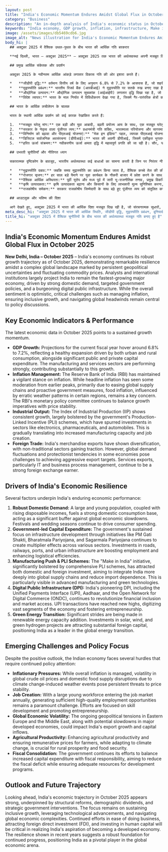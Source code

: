 ```yaml
---
layout: post
title: "India's Economic Momentum Endures Amidst Global Flux in October 2025"
category: "Business"
description: "An in-depth analysis of India's economic status in October 2025, covering GDP growth, inflation management, infrastructure projects, and challenges."
keywords: "India economy, GDP growth, inflation, infrastructure, Make in India, Digital India, employment, economic challenges, भारत अर्थव्यवस्था, जीडीपी वृद्धि, मुद्रास्फीति, बुनियादी ढांचा, मेक इन इंडिया, डिजिटल भारत, रोजगार, आर्थिक चुनौतियां"
image: /assets/images/db5469cdb6.jpg
image_alt: "News illustration for India's Economic Momentum Endures Amidst Global Flux in October 2025"
body_hi: |
  ## अक्टूबर 2025 में वैश्विक उथल-पुथल के बीच भारत की आर्थिक गति बरकरार

  **नई दिल्ली, भारत – अक्टूबर 2025** – अक्टूबर 2025 तक भारत की अर्थव्यवस्था अपनी मजबूत विकास यात्रा जारी रखे हुए है, जो लगातार भू-राजनीतिक अनिश्चितताओं और कच्चे माल की कीमतों में उतार-चढ़ाव से चिह्नित जटिल वैश्विक परिदृश्य के बीच उल्लेखनीय लचीलापन प्रदर्शित कर रही है। विश्लेषक और अंतर्राष्ट्रीय संस्थान बड़े पैमाने पर भारत को सबसे तेजी से बढ़ती प्रमुख अर्थव्यवस्था बने रहने का अनुमान लगा रहे हैं, जो मजबूत घरेलू मांग, लक्षित सरकारी नीतियों और एक उभरते डिजिटल सार्वजनिक बुनियादी ढांचे से प्रेरित है। जबकि समग्र भावना आशावादी है, मुद्रास्फीति का प्रबंधन, समावेशी विकास सुनिश्चित करना और वैश्विक चुनौतियों से निपटना जैसे महत्वपूर्ण मुद्दे नीतिगत चर्चाओं के केंद्र में बने हुए हैं।

  ## प्रमुख आर्थिक संकेतक और प्रदर्शन

  अक्टूबर 2025 के नवीनतम आर्थिक आंकड़े लगातार विकास गति की ओर इशारा करते हैं।

  *   **जीडीपी वृद्धि:** वर्तमान वित्तीय वर्ष के लिए अनुमान 6.8% से 7.2% के आसपास हैं, जो शहरी और ग्रामीण दोनों खपत के साथ-साथ महत्वपूर्ण सार्वजनिक और निजी पूंजीगत व्यय द्वारा संचालित एक स्वस्थ विस्तार को दर्शाता है। विनिर्माण और सेवा क्षेत्र मजबूती से प्रदर्शन कर रहे हैं, इस विकास में पर्याप्त योगदान दे रहे हैं।
  *   **मुद्रास्फीति प्रबंधन:** भारतीय रिजर्व बैंक (आरबीआई) ने मुद्रास्फीति पर सतर्क रुख बनाए रखा है। जबकि वैश्विक आपूर्ति श्रृंखलाओं में ढील और सक्रिय सरकारी उपायों के कारण शुरुआती उच्चतम स्तर से हेडलाइन मुद्रास्फीति में कुछ कमी देखी गई है, कुछ क्षेत्रों में अनियमित मौसम के पैटर्न से प्रभावित खाद्य मुद्रास्फीति एक प्रमुख चिंता बनी हुई है। आरबीआई की मौद्रिक नीति समिति मूल्य स्थिरता के साथ विकास अनिवार्यताओं को संतुलित करना जारी रखे हुए है।
  *   **औद्योगिक उत्पादन:** औद्योगिक उत्पादन सूचकांक (आईआईपी) लगातार वृद्धि दिखा रहा है, जो काफी हद तक सरकार की उत्पादन-लिंक्ड प्रोत्साहन (पीएलआई) योजनाओं से मजबूत हुआ है, जिसने इलेक्ट्रॉनिक्स, फार्मास्यूटिकल्स और ऑटोमोबाइल जैसे क्षेत्रों में निवेश को बढ़ावा दिया है। यह धीरे-धीरे विनिर्माण क्षमता और रोजगार सृजन में वृद्धि में बदल रहा है।
  *   **विदेश व्यापार:** भारत के माल निर्यात में विविधीकरण देखा गया है, जिसमें गैर-पारंपरिक क्षेत्रों को बढ़ावा मिल रहा है। हालांकि, कुछ अर्थव्यवस्थाओं में वैश्विक मांग में उतार-चढ़ाव और संरक्षणवादी प्रवृत्तियां आक्रामक निर्यात लक्ष्यों को प्राप्त करने में चुनौतियां पेश करती हैं। सेवा निर्यात, विशेष रूप से आईटी और व्यवसाय प्रक्रिया प्रबंधन, एक मजबूत विदेशी मुद्रा अर्जक बने हुए हैं।

  ## भारत के आर्थिक लचीलेपन के चालक

  भारत के स्थायी आर्थिक प्रदर्शन को कई कारक रेखांकित करते हैं:

  1.  **मजबूत घरेलू मांग:** एक बड़ी और युवा आबादी, बढ़ती प्रयोज्य आय के साथ, एक मजबूत घरेलू खपत आधार को बढ़ावा देती है, जो वैश्विक आर्थिक मंदी के खिलाफ एक महत्वपूर्ण बफर के रूप में कार्य करती है। त्योहार और शादी के मौसम उपभोक्ता खर्च को बढ़ावा देना जारी रखते हैं।
  2.  **सरकार के नेतृत्व वाला पूंजीगत व्यय:** प्रधानमंत्री गति शक्ति, भारतमाला परियोजना और सागरमाला परियोजना जैसी पहलों के माध्यम से बुनियादी ढांचे के विकास पर सरकार का निरंतर ध्यान विभिन्न क्षेत्रों में गुणक प्रभाव पैदा करना जारी रखता है। सड़कों, रेलवे, बंदरगाहों और शहरी बुनियादी ढांचे में निवेश रोजगार को बढ़ावा दे रहा है और रसद दक्षता बढ़ा रहा है।
  3.  **विनिर्माण को बढ़ावा और पीएलआई योजनाएं:** "मेक इन इंडिया" पहल, व्यापक पीएलआई योजनाओं द्वारा महत्वपूर्ण रूप से समर्थित, ने घरेलू और विदेशी दोनों निवेशों को आकर्षित किया है, जिसका उद्देश्य भारत को वैश्विक आपूर्ति श्रृंखलाओं में अधिक गहराई से एकीकृत करना और आयात निर्भरता को कम करना है। यह उन्नत विनिर्माण और हरित प्रौद्योगिकियों में विशेष रूप से दिखाई देता है।
  4.  **डिजिटल सार्वजनिक अवसंरचना (डीपीआई):** भारत की अग्रणी डीपीआई, जिसमें एकीकृत भुगतान इंटरफ़ेस (यूपीआई), आधार, और डिजिटल वाणिज्य के लिए ओपन नेटवर्क (ओएनडीसी) शामिल हैं, वित्तीय समावेशन और बाजार पहुंच में क्रांति लाना जारी रखते हैं। यूपीआई लेनदेन नए उच्च स्तर पर पहुंच गया है, अर्थव्यवस्था के विशाल खंडों को डिजिटल बना रहा है और उद्यमिता को बढ़ावा दे रहा है।
  5.  **हरित ऊर्जा संक्रमण:** नवीकरणीय ऊर्जा क्षमता वृद्धि में महत्वपूर्ण प्रगति की जा रही है। सौर, पवन और हरित हाइड्रोजन परियोजनाओं में निवेश पर्याप्त विदेशी पूंजी आकर्षित कर रहा है, जो भारत को वैश्विक ऊर्जा संक्रमण में एक नेता के रूप में स्थापित कर रहा है।

  ## उभरती चुनौतियाँ और नीतिगत ध्यान

  सकारात्मक दृष्टिकोण के बावजूद, भारतीय अर्थव्यवस्था कई बाधाओं का सामना करती है जिन पर निरंतर नीतिगत ध्यान देने की आवश्यकता है:

  *   **मुद्रास्फीति दबाव:** जबकि समग्र मुद्रास्फीति का प्रबंधन किया जाता है, वैश्विक कच्चे तेल की कीमतों में अस्थिरता और जलवायु परिवर्तन-प्रेरित मौसम की घटनाओं के कारण घरेलू खाद्य आपूर्ति में व्यवधान मूल्य स्थिरता के लिए लगातार खतरा पैदा करते हैं।
  *   **रोजगार सृजन:** हर साल बड़े पैमाने पर युवा कार्यबल के नौकरी बाजार में प्रवेश करने के साथ, पर्याप्त उच्च-गुणवत्ता वाले रोजगार के अवसर पैदा करना एक सर्वोपरि चुनौती बनी हुई है। कौशल विकास और उद्यमिता को बढ़ावा देने पर ध्यान केंद्रित किया गया है।
  *   **वैश्विक आर्थिक अस्थिरता:** पूर्वी यूरोप और मध्य पूर्व में जारी भू-राजनीतिक तनाव, प्रमुख विकसित अर्थव्यवस्थाओं में संभावित मंदी के साथ, भारत के निर्यात वृद्धि और पूंजी प्रवाह को प्रभावित कर सकते हैं।
  *   **कृषि उत्पादकता:** कृषि उत्पादकता बढ़ाना और किसानों के लिए लाभकारी मूल्य सुनिश्चित करना, जलवायु परिवर्तन के अनुकूल होते हुए, ग्रामीण समृद्धि और खाद्य सुरक्षा के लिए महत्वपूर्ण है।
  *   **राजकोषीय समेकन:** सरकार राजकोषीय जिम्मेदारी के साथ बढ़े हुए पूंजीगत व्यय को संतुलित करने के अपने प्रयासों को जारी रखे हुए है, जिसका उद्देश्य विकास कार्यक्रमों के लिए पर्याप्त संसाधनों को सुनिश्चित करते हुए राजकोषीय घाटे को कम करना है।

  ## आउटलुक और भविष्य की दिशा

  आगे देखते हुए, अक्टूबर 2025 में भारत की आर्थिक दिशा मजबूत दिख रही है, जो संरचनात्मक सुधारों, जनसांख्यिकीय लाभांश और रणनीतिक सरकारी हस्तक्षेपों पर आधारित है। समावेशी विकास को बनाए रखने, तकनीकी प्रगति का लाभ उठाने और वैश्विक आर्थिक जटिलताओं को नेविगेट करने पर ध्यान केंद्रित है। व्यापार करने में आसानी, प्रत्यक्ष विदेशी निवेश (एफडीआई) को आकर्षित करने और मानव पूंजी में निवेश करने के निरंतर प्रयास भारत की एक विकसित अर्थव्यवस्था बनने की आकांक्षा को साकार करने में महत्वपूर्ण होंगे। हाल के वर्षों में दिखाया गया लचीलापन निरंतर प्रगति के लिए एक मजबूत नींव का सुझाव देता है, जो भारत को वैश्विक आर्थिक क्षेत्र में एक महत्वपूर्ण खिलाड़ी के रूप में स्थापित करता है।
meta_desc_hi: "अक्टूबर 2025 में भारत की आर्थिक स्थिति, जीडीपी वृद्धि, मुद्रास्फीति प्रबंधन, बुनियादी ढांचा परियोजनाओं और चुनौतियों का विश्लेषण। एक संतुलित दृष्टिकोण।"
title_hi: "अक्टूबर 2025 में वैश्विक चुनौतियों के बीच भारत की अर्थव्यवस्था मजबूत गति बनाए हुए है"
---
```

## India's Economic Momentum Endures Amidst Global Flux in October 2025

**New Delhi, India – October 2025** – India's economy continues its robust growth trajectory as of October 2025, demonstrating remarkable resilience amidst a complex global landscape marked by persistent geopolitical uncertainties and fluctuating commodity prices. Analysts and international institutions largely project India to remain the fastest-growing major economy, driven by strong domestic demand, targeted government policies, and a burgeoning digital public infrastructure. While the overall sentiment is optimistic, critical challenges such as managing inflation, ensuring inclusive growth, and navigating global headwinds remain central to policy discussions.

## Key Economic Indicators & Performance

The latest economic data in October 2025 points to a sustained growth momentum.

*   **GDP Growth:** Projections for the current fiscal year hover around 6.8% to 7.2%, reflecting a healthy expansion driven by both urban and rural consumption, alongside significant public and private capital expenditure. The manufacturing and services sectors are performing strongly, contributing substantially to this growth.
*   **Inflation Management:** The Reserve Bank of India (RBI) has maintained a vigilant stance on inflation. While headline inflation has seen some moderation from earlier peaks, primarily due to easing global supply chains and proactive government measures, food inflation, influenced by erratic weather patterns in certain regions, remains a key concern. The RBI's monetary policy committee continues to balance growth imperatives with price stability.
*   **Industrial Output:** The Index of Industrial Production (IIP) shows consistent growth, largely bolstered by the government's Production-Linked Incentive (PLI) schemes, which have spurred investments in sectors like electronics, pharmaceuticals, and automobiles. This is gradually translating into increased manufacturing capacity and job creation.
*   **Foreign Trade:** India's merchandise exports have shown diversification, with non-traditional sectors gaining traction. However, global demand fluctuations and protectionist tendencies in some economies pose challenges to achieving aggressive export targets. Services exports, particularly IT and business process management, continue to be a strong foreign exchange earner.

## Drivers of India's Economic Resilience

Several factors underpin India's enduring economic performance:

1.  **Robust Domestic Demand:** A large and young population, coupled with rising disposable incomes, fuels a strong domestic consumption base, acting as a significant buffer against global economic slowdowns. Festivals and wedding seasons continue to drive consumer spending.
2.  **Government-led Capital Expenditure:** The government's sustained focus on infrastructure development through initiatives like PM Gati Shakti, Bharatmala Pariyojana, and Sagarmala Pariyojana continues to create multiplier effects across various sectors. Investments in roads, railways, ports, and urban infrastructure are boosting employment and enhancing logistical efficiencies.
3.  **Manufacturing Push & PLI Schemes:** The "Make in India" initiative, significantly bolstered by comprehensive PLI schemes, has attracted both domestic and foreign investment, aiming to integrate India more deeply into global supply chains and reduce import dependence. This is particularly visible in advanced manufacturing and green technologies.
4.  **Digital Public Infrastructure (DPI):** India's pioneering DPI, including the Unified Payments Interface (UPI), Aadhaar, and the Open Network for Digital Commerce (ONDC), continues to revolutionize financial inclusion and market access. UPI transactions have reached new highs, digitizing vast segments of the economy and fostering entrepreneurship.
5.  **Green Energy Transition:** Significant strides are being made in renewable energy capacity addition. Investments in solar, wind, and green hydrogen projects are attracting substantial foreign capital, positioning India as a leader in the global energy transition.

## Emerging Challenges and Policy Focus

Despite the positive outlook, the Indian economy faces several hurdles that require continued policy attention:

*   **Inflationary Pressures:** While overall inflation is managed, volatility in global crude oil prices and domestic food supply disruptions due to climate change-induced weather events pose persistent threats to price stability.
*   **Job Creation:** With a large young workforce entering the job market annually, generating sufficient high-quality employment opportunities remains a paramount challenge. Efforts are focused on skill development and promoting entrepreneurship.
*   **Global Economic Volatility:** The ongoing geopolitical tensions in Eastern Europe and the Middle East, along with potential slowdowns in major developed economies, could impact India's export growth and capital inflows.
*   **Agricultural Productivity:** Enhancing agricultural productivity and ensuring remunerative prices for farmers, while adapting to climate change, is crucial for rural prosperity and food security.
*   **Fiscal Consolidation:** The government continues its efforts to balance increased capital expenditure with fiscal responsibility, aiming to reduce the fiscal deficit while ensuring adequate resources for development programs.

## Outlook and Future Trajectory

Looking ahead, India's economic trajectory in October 2025 appears strong, underpinned by structural reforms, demographic dividends, and strategic government interventions. The focus remains on sustaining inclusive growth, leveraging technological advancements, and navigating global economic complexities. Continued efforts in ease of doing business, attracting foreign direct investment (FDI), and investing in human capital will be critical in realizing India's aspiration of becoming a developed economy. The resilience shown in recent years suggests a robust foundation for continued progress, positioning India as a pivotal player in the global economic arena.
